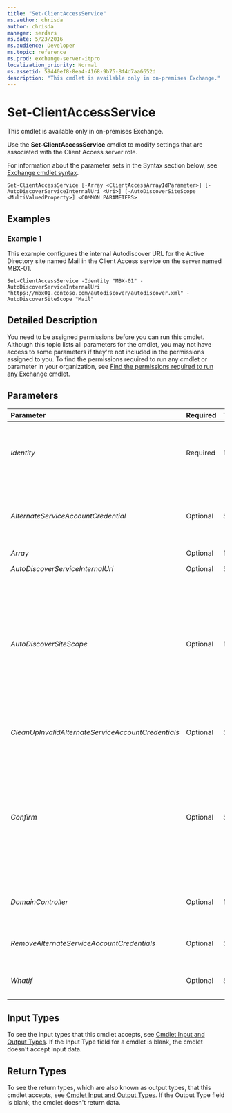 ```yaml
---
title: "Set-ClientAccessService"
ms.author: chrisda
author: chrisda
manager: serdars
ms.date: 5/23/2016
ms.audience: Developer
ms.topic: reference
ms.prod: exchange-server-itpro
localization_priority: Normal
ms.assetid: 59440ef8-8ea4-4168-9b75-8f4d7aa6652d
description: "This cmdlet is available only in on-premises Exchange."
---
```


# Set-ClientAccessService

This cmdlet is available only in on-premises Exchange. 
  
Use the **Set-ClientAccessService** cmdlet to modify settings that are associated with the Client Access server role.
  
For information about the parameter sets in the Syntax section below, see [Exchange cmdlet syntax](https://technet.microsoft.com/library/bb123552.aspx). 
  
```
Set-ClientAccessService [-Array <ClientAccessArrayIdParameter>] [-AutoDiscoverServiceInternalUri <Uri>] [-AutoDiscoverSiteScope <MultiValuedProperty>] <COMMON PARAMETERS>

```

## Examples
<a name="Examples"> </a>

### Example 1

This example configures the internal Autodiscover URL for the Active Directory site named Mail in the Client Access service on the server named MBX-01.
  
```
Set-ClientAccessService -Identity "MBX-01" -AutoDiscoverServiceInternalUri "https://mbx01.contoso.com/autodiscover/autodiscover.xml" -AutoDiscoverSiteScope "Mail"
```

## Detailed Description
<a name="DetailedDescription"> </a>

You need to be assigned permissions before you can run this cmdlet. Although this topic lists all parameters for the cmdlet, you may not have access to some parameters if they're not included in the permissions assigned to you. To find the permissions required to run any cmdlet or parameter in your organization, see [Find the permissions required to run any Exchange cmdlet](https://technet.microsoft.com/library/mt432940.aspx). 
  
## Parameters
<a name="DetailedDescription"> </a>

|**Parameter**|**Required**|**Type**|**Description**|
|:-----|:-----|:-----|:-----|
| _Identity_ <br/> |Required  <br/> |Microsoft.Exchange.Configuration.Tasks.ClientAccessServerIdParameter  <br/> | The _Identity_ parameter specifies the server that you want to modify. You can use any value that uniquely identifies the server. For example: <br/>  Name <br/>  Distinguished name (DN) <br/>  FQDN <br/>  GUID <br/> |
| _AlternateServiceAccountCredential_ <br/> |Optional  <br/> |System.Management.Automation.PSCredential[]  <br/> |The _AlternateServiceAccountCredential_ parameter specifies an alternative service account that'stypically used for Kerberos authentication in Exchange Server 2010 coexistence environments. <br/> This parameter requires you to create a credentials object by using the **Get-Credential** cmdlet. For more information, see[Get-Credential](https://go.microsoft.com/fwlink/p/?linkId=142122).  <br/> |
| _Array_ <br/> |Optional  <br/> |Microsoft.Exchange.Configuration.Tasks.ClientAccessArrayIdParameter  <br/> |This parameter is reserved for internal Microsoft use.  <br/> |
| _AutoDiscoverServiceInternalUri_ <br/> |Optional  <br/> |System.Uri  <br/> |The _AutoDiscoverServiceInternalUri_ parameter specifies the internal URL of the Autodiscover service. <br/> |
| _AutoDiscoverSiteScope_ <br/> |Optional  <br/> |Microsoft.Exchange.Data.MultiValuedProperty  <br/> |The _AutoDiscoverSiteScope_ parameter specifies the Active Directory site that the Autodiscover service is authoritative for. Clients that connect to the Autodiscover service by using the internal URL need to exist in the specified site. <br/> To see the available Active Directory sites, use the **Get-ADSite** cmdlet. <br/> To enter multiple values and overwrite any existing entries, use the following syntax:  `<value1>,<value2>...`. If the values contain spaces or otherwise require quotation marks, you need to use the following syntax:  `"<value1>","<value2>"...`.  <br/> To add or remove one or more values without affecting any existing entries, use the following syntax:  `@{Add="<value1>","<value2>"...; Remove="<value1>","<value2>"...}`.  <br/> |
| _CleanUpInvalidAlternateServiceAccountCredentials_ <br/> |Optional  <br/> |System.Management.Automation.SwitchParameter  <br/> |The _CleanUpInvalidAlternateServiceAccountCredentials_switch specifies whether to remove a previously configured alternate service account that's no longer valid. You don't need to specify a value with this switch.  <br/> |
| _Confirm_ <br/> |Optional  <br/> |System.Management.Automation.SwitchParameter  <br/> | The _Confirm_ switch specifies whether to show or hide the confirmation prompt. How this switch affects the cmdlet depends on if the cmdlet requires confirmation before proceeding. <br/>  Destructive cmdlets (for example, **Remove-\*** cmdlets) have a built-in pause that forces you to acknowledge the command before proceeding. For these cmdlets, you can skip the confirmation prompt by using this exact syntax: `-Confirm:$false`.  <br/>  Most other cmdlets (for example, **New-\*** and **Set-\*** cmdlets) don't have a built-in pause. For these cmdlets, specifying the _Confirm_ switch without a value introduces a pause that forces you acknowledge the command before proceeding. <br/> |
| _DomainController_ <br/> |Optional  <br/> |Microsoft.Exchange.Data.Fqdn  <br/> |The _DomainController_ parameter specifies the domain controller that's used by this cmdlet to read data from or write data to Active Directory. You identify the domain controller by its fully qualified domain name (FQDN). For example, `dc01.contoso.com`.  <br/> |
| _RemoveAlternateServiceAccountCredentials_ <br/> |Optional  <br/> |System.Management.Automation.SwitchParameter  <br/> |The _RemoveAlternateServiceAccountCredentials_switch specifies whether to remove a previously distributed alternate service account. You don't need to specify a value with this switch.  <br/> |
| _WhatIf_ <br/> |Optional  <br/> |System.Management.Automation.SwitchParameter  <br/> |The _WhatIf_ switch simulates the actions of the command. You can use this switch to view the changes that would occur without actually applying those changes. You don't need to specify a value with this switch. <br/> |
   
## Input Types
<a name="InputTypes"> </a>

To see the input types that this cmdlet accepts, see [Cmdlet Input and Output Types](http://go.microsoft.com/fwlink/p/?linkId=616387). If the Input Type field for a cmdlet is blank, the cmdlet doesn't accept input data. 
  
## Return Types
<a name="ReturnTypes"> </a>

To see the return types, which are also known as output types, that this cmdlet accepts, see [Cmdlet Input and Output Types](http://go.microsoft.com/fwlink/p/?linkId=616387). If the Output Type field is blank, the cmdlet doesn't return data. 
  

